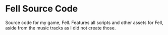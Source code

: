 # Fell Source Code
 Source code for my game, Fell. Features all scripts and other assets for Fell, aside from the music tracks as I did not create those.
